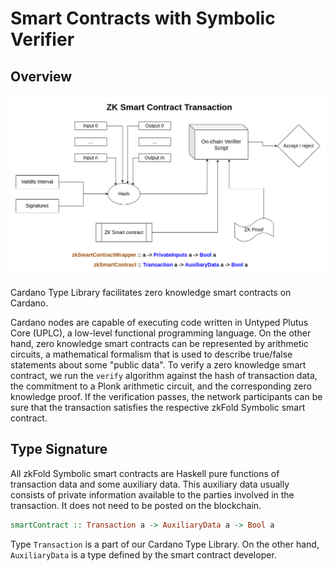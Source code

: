 # Smart Contracts with Symbolic Verifier

## Overview

![](zk-smart-contract-tx.png "A diagram illustrating the Symbolic Verifier script (Plutus)")

Cardano Type Library facilitates zero knowledge smart contracts on Cardano.

Cardano nodes are capable of executing code written in Untyped Plutus Core (UPLC), a low-level functional programming language. On the other hand, zero knowledge smart contracts can be represented by arithmetic circuits, a mathematical formalism that is used to describe true/false statements about some "public data". To verify a zero knowledge smart contract, we run the `verify` algorithm against the hash of transaction data, the commitment to a Plonk arithmetic circuit, and the corresponding zero knowledge proof. If the verification passes, the network participants can be sure that the transaction satisfies the respective zkFold Symbolic smart contract.

## Type Signature 

All zkFold Symbolic smart contracts are Haskell pure functions of transaction data and some auxiliary data. This auxiliary data usually consists of private information available to the parties involved in the transaction. It does not need to be posted on the blockchain.

```Haskell
smartContract :: Transaction a -> AuxiliaryData a -> Bool a
```

Type `Transaction` is a part of our Cardano Type Library. On the other hand, `AuxiliaryData` is a type defined by the smart contract developer.